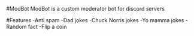 #ModBot
ModBot is a custom moderator bot for discord servers

#Features
-Anti spam
-Dad jokes
-Chuck Norris jokes
-Yo mamma jokes
-Random fact
-Flip a coin